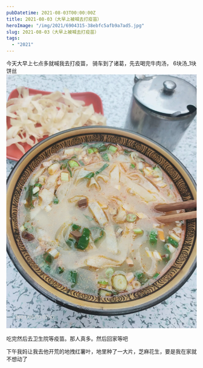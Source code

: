 ```yaml
---
pubDatetime: 2021-08-03T00:00:00Z
title: 2021-08-03（大早上被喊去打疫苗）
heroImage: "/img/2021/6904315-38ebfc5afb9a7ad5.jpg"
slug: 2021-08-03（大早上被喊去打疫苗）
tags:
  - "2021"
---
```


今天大早上七点多就喊我去打疫苗，
骑车到了诸葛，先去喝完牛肉汤，
6块汤\_1块饼丝
![](../../../../public/img/2021/6904315-38ebfc5afb9a7ad5.jpg)

吃完然后去卫生院等疫苗。那人真多。然后回家等吧

下午我妈让我去他开荒的地拽红薯叶，地里种了一大片，芝麻花生，要是我在家就不想动了
